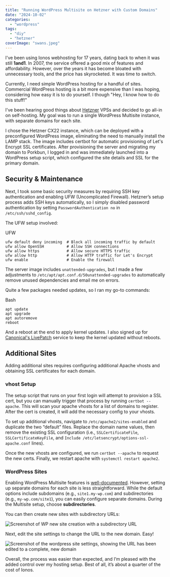 ```yaml
---
title: "Running WordPress Multisite on Hetzner with Custom Domains"
date: "2024-10-02"
categories: 
  - "wordpress"
tags: 
  - "diy"
  - "hetzner"
coverImage: "swans.jpeg"
---
```


I've been using Ionos webhosting for 17 years, dating back to when it was still **1and1**. In 2007, the service offered a good mix of features and affordability. However, over the years it has become bloated with unnecessary tools, and the price has skyrocketed. It was time to switch.

Currently, I need simple WordPress hosting for a handful of sites. Commercial WordPress hosting is a bit more expensive than I was hoping, considering how easy it is to do yourself. I though "Hey, I know how to do this stuff!"

I've been hearing good things about [Hetzner](https://www.hetzner.com/) VPSs and decided to go all-in on self-hosting. My goal was to run a single WordPress Multisite instance, with separate domains for each site.

I chose the Hetzner CX22 instance, which can be deployed with a preconfigured WordPress image, eliminating the need to manually install the LAMP stack. The image includes certbot for automatic provisioning of Let's Encrypt SSL certificates. After provisioning the server and migrating my domain to Porkbun, I logged in and was immediately launched into a WordPress setup script, which configured the site details and SSL for the primary domain.

## Security & Maintenance

Next, I took some basic security measures by requiring SSH key authentication and enabling UFW (Uncomplicated Firewall). Hetzner’s setup process adds SSH keys automatically, so I simply disabled password authentication by setting `PasswordAuthentication no` in `/etc/ssh/sshd_config`.

The UFW setup involved:

UFW

```
ufw default deny incoming  # Block all incoming traffic by default
ufw allow OpenSSH          # Allow SSH connections
ufw allow https            # Allow secure HTTPS traffic
ufw allow http             # Allow HTTP traffic for Let's Encrypt
ufw enable                 # Enable the firewall
```

The server image includes `unattended-upgrades`, but I made a few adjustments to `/etc/apt/apt.conf.d/50unattended-upgrades` to automatically remove unused dependencies and email me on errors.

Quite a few packages needed updates, so I ran my go-to commands:

Bash

```
apt update
apt upgrade
apt autoremove 
reboot
```

And a reboot at the end to apply kernel updates. I also signed up for [Canonical's LivePatch](https://auth.livepatch.canonical.com/) service to keep the kernel updated without reboots.

## Additional Sites

Adding additional sites requires configuring additional Apache vhosts and obtaining SSL certificates for each domain.

### vhost Setup

The setup script that runs on your first login will attempt to provision a SSL cert, but you can manually trigger that process by running `certbot --apache`. This will scan your apache vhosts for a list of domains to register. After the cert is created, it will add the necessary config to your vhosts.

To set up additional vhosts, navigate to `/etc/apache2/sites-enabled` and duplicate the two “default” files. Replace the domain name values, then remove the existing SSL configuration (i.e., `SSLCertificateFile`, `SSLCertificateKeyFile`, and `Include /etc/letsencrypt/options-ssl-apache.conf` lines).

Once the new vhosts are configured, we run `certbot --apache` to request the new certs. Finally, we restart apache with `systemctl restart apache2`.

### WordPress Sites

Enabling WordPress Multisite features is [well-documented](https://learn.wordpress.org/tutorial/introduction-to-wordpress-multisite-networks/). However, setting up separate domains for each site is less straightforward. While the default options include subdomains (e.g., `site1.my-wp.com`) and subdirectories (e.g., `my-wp.com/site1`), you can easily configure separate domains. During the Multisite setup, choose **subdirectories**.

You can then create new sites with subdirectory URLs:

![Screenshot of WP new site creation with a subdirectory URL](images/wp-screenshot-1-1-1024x455.png)

Next, edit the site settings to change the URL to the new domain. Easy!

![Screenshot of the wordpress site settings, showing the URL has been edited to a complete, new domain](images/wp-screenshot-2-1024x693.png)

Overall, the process was easier than expected, and I’m pleased with the added control over my hosting setup. Best of all, it’s about a quarter of the cost of Ionos.
